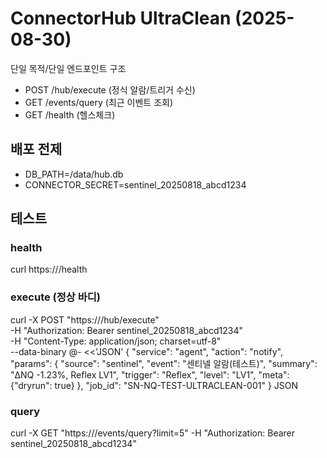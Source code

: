 
# ConnectorHub UltraClean (2025-08-30)
단일 목적/단일 엔드포인트 구조
- POST /hub/execute  (정식 알람/트리거 수신)
- GET  /events/query (최근 이벤트 조회)
- GET  /health       (헬스체크)

## 배포 전제
- DB_PATH=/data/hub.db
- CONNECTOR_SECRET=sentinel_20250818_abcd1234

## 테스트
### health
curl https://<HUB>/health

### execute (정상 바디)
curl -X POST "https://<HUB>/hub/execute" \
  -H "Authorization: Bearer sentinel_20250818_abcd1234" \
  -H "Content-Type: application/json; charset=utf-8" \
  --data-binary @- <<'JSON'
{
  "service": "agent",
  "action": "notify",
  "params": {
    "source": "sentinel",
    "event": "센티넬 알람(테스트)",
    "summary": "ΔNQ -1.23%, Reflex LV1",
    "trigger": "Reflex",
    "level": "LV1",
    "meta": {"dryrun": true}
  },
  "job_id": "SN-NQ-TEST-ULTRACLEAN-001"
}
JSON

### query
curl -X GET "https://<HUB>/events/query?limit=5" -H "Authorization: Bearer sentinel_20250818_abcd1234"
